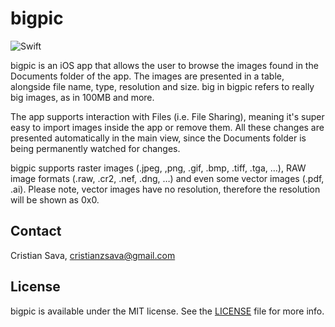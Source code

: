 # bigpic

![Swift](https://img.shields.io/badge/Swift-5.0-brightgreen.svg)

bigpic is an iOS app that allows the user to browse the images found in the Documents folder of the app. The images are presented in a table, alongside file name, type, resolution and size. big in bigpic refers to really big images, as in 100MB and more.

The app supports interaction with Files (i.e. File Sharing), meaning it's super easy to import images inside the app or remove them. All these changes are presented automatically in the main view, since the Documents folder is being permanently watched for changes.

bigpic supports raster images (.jpeg, ,png, .gif, .bmp, .tiff, .tga, …), RAW image formats (.raw, .cr2, .nef, .dng, …) and even some vector images (.pdf, .ai). Please note, vector images have no resolution, therefore the resolution will be shown as 0x0.

## Contact
Cristian Sava, cristianzsava@gmail.com

## License
bigpic is available under the MIT license. See the [LICENSE](LICENSE) file for more info.
